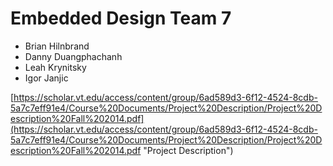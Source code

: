 Embedded Design Team 7
=======
- Brian Hilnbrand
- Danny Duangphachanh
- Leah Krynitsky
- Igor Janjic

[https://scholar.vt.edu/access/content/group/6ad589d3-6f12-4524-8cdb-5a7c7eff91e4/Course%20Documents/Project%20Description/Project%20Description%20Fall%202014.pdf](https://scholar.vt.edu/access/content/group/6ad589d3-6f12-4524-8cdb-5a7c7eff91e4/Course%20Documents/Project%20Description/Project%20Description%20Fall%202014.pdf "Project Description")